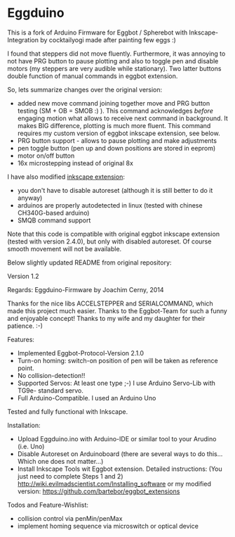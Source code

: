 Eggduino
====

This is a fork of Arduino Firmware for Eggbot / Spherebot with Inkscape-Integration by cocktailyogi made after painting few eggs :)

I found that steppers did not move fluently. Furthermore, it was annoying to not have PRG button to pause plotting and also to toggle pen and disable motors (my steppers are very audible while stationary). Two latter buttons double function of manual commands in eggbot extension.

So, lets summarize changes over the original version:
- added new move command joining together move and PRG button testing (SM + OB = SMOB :) ). This command acknowledges _before_ engaging motion what allows to receive next command in background. It makes BIG difference, plotting is much more fluent. This command requires my custom version of eggbot inkscape extension, see below.
- PRG button support - allows to pause plotting and make adjustments
- pen toggle button (pen up and down positions are stored in eeprom)
- motor on/off button
- 16x microstepping instead of original 8x

I have also modified [inkscape extension](https://github.com/bartebor/eggbot_extensions):
- you don't have to disable autoreset (although it is still better to do it anyway)
- arduinos are properly autodetected in linux (tested with chinese CH340G-based arduino)
- SMQB command support

Note that this code is compatible with original eggbot inkscape extension (tested with version 2.4.0), but only with disabled autoreset. Of course smooth movement will not be available.

Below slightly updated README from original repository:

Version 1.2

Regards: Eggduino-Firmware by Joachim Cerny, 2014

Thanks for the nice libs ACCELSTEPPER and SERIALCOMMAND, which made this project much easier. Thanks to the Eggbot-Team for such a funny and enjoyable concept! Thanks to my wife and my daughter for their patience. :-)

Features:

- Implemented Eggbot-Protocol-Version 2.1.0
- Turn-on homing: switch-on position of pen will be taken as reference point.
- No collision-detection!!
- Supported Servos: At least one type ;-) I use Arduino Servo-Lib with TG9e- standard servo.
- Full Arduino-Compatible. I used an Arduino Uno

Tested and fully functional with Inkscape.

Installation:

- Upload Eggduino.ino with Arduino-IDE or similar tool to your Arudino (i.e. Uno)
- Disable Autoreset on Arduinoboard (there are several ways to do this... Which one does not matter...)
- Install Inkscape Tools wit Eggbot extension. Detailed instructions: (You just need to complete Steps 1 and 2)
http://wiki.evilmadscientist.com/Installing_software or my modified version: https://github.com/bartebor/eggbot_extensions

Todos and Feature-Wishlist:

- collision control via penMin/penMax
- implement homing sequence via microswitch or optical device
